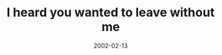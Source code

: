 ---
layout: base.njk
title : 'I heard you wanted to leave without me' 
view_title : 'I heard you wanted to leave without me' 
year : '2002' 
date : '2002-02-13' 
img_file : '/drawing/leavewithoutme.png' 
html_file : 'leavewithoutme' 
next_html : 'ithoughtsheknew.html' 
year_order : '29' 
permalink : "title/{{html_file}}.html"
---
